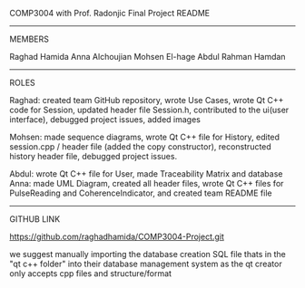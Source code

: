 COMP3004 with Prof. Radonjic 
Final Project README 

-----------------------------
MEMBERS

Raghad Hamida
Anna Alchoujian
Mohsen El-hage
Abdul Rahman Hamdan 

-----------------------------
ROLES

Raghad: created team GitHub repository, wrote Use Cases, wrote Qt C++ code for Session, updated header file Session.h, contributed to the ui(user interface), debugged project issues, added images


Mohsen: made sequence diagrams, wrote Qt C++ file for History, edited session.cpp / header file (added the copy constructor), reconstructed history header file, debugged project issues.

Abdul:  wrote Qt C++ file for User, made Traceability Matrix and database 
Anna: made UML Diagram, created all header files, wrote Qt C++ files for PulseReading and CoherenceIndicator, and created team README file


----------------------------
GITHUB LINK

https://github.com/raghadhamida/COMP3004-Project.git




we suggest manually importing the database creation SQL file thats in the "qt c++ folder" into their database management system as the qt creator only accepts cpp files and structure/format
